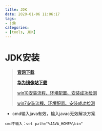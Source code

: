 ```yaml
---
title: JDK
date: 2020-01-06 11:06:17
tags:
- jdk
categories:
- [tools, JDK]
---
```


# JDK安装

>**[官网下载]( https://www.oracle.com/java/technologies/javase-downloads.html )**
>
>**[华为镜像站下载](https://repo.huaweicloud.com/java/jdk/)**
>
>[win10安装流程、环境配置、安装成功检测](https://blog.csdn.net/xuejiaguniang/article/details/86331557 )
>
>[win7安装流程、环境配置、安装成功检测]( https://baijiahao.baidu.com/s?id=1630229511923551996&wfr=spider&for=pc )



* cmd输入java有效，输入javac无效解决方案

```
cmd中输入：set path="%JAVA_HOME%\bin"
```


